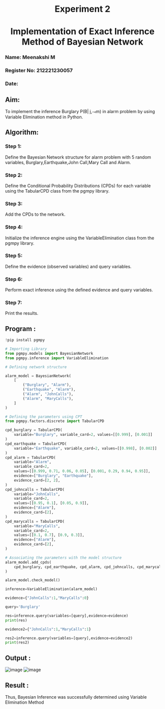 <h1 align =center>Experiment 2</h1>
<h1 align =center>Implementation of Exact Inference Method of Bayesian Network</h1>

### Name: Meenakshi M
### Register No: 212221230057
### Date:

## Aim:
To implement the inference Burglary P(B| j,⥗m) in alarm problem by using Variable Elimination method in Python.

## Algorithm:
### Step 1: 
Define the Bayesian Network structure for alarm problem with 5 random variables, Burglary,Earthquake,John Call,Mary Call and Alarm.<br>
### Step 2: 
Define the Conditional Probability Distributions (CPDs) for each variable using the TabularCPD class from the pgmpy library.<br>
### Step 3: 
Add the CPDs to the network.<br>
### Step 4: 
Initialize the inference engine using the VariableElimination class from the pgmpy library.<br>
### Step 5: 
Define the evidence (observed variables) and query variables.<br>
### Step 6: 
Perform exact inference using the defined evidence and query variables.<br>
### Step 7: 
Print the results.<br>

## Program :
```py
!pip install pgmpy

# Importing Library
from pgmpy.models import BayesianNetwork
from pgmpy.inference import VariableElimination

# Defining network structure

alarm_model = BayesianNetwork(
    [
        ("Burglary", "Alarm"),
        ("Earthquake", "Alarm"),
        ("Alarm", "JohnCalls"),
        ("Alarm", "MaryCalls"),
    ]
)

# Defining the parameters using CPT
from pgmpy.factors.discrete import TabularCPD

cpd_burglary = TabularCPD(
    variable="Burglary", variable_card=2, values=[[0.999], [0.001]]
)
cpd_earthquake = TabularCPD(
    variable="Earthquake", variable_card=2, values=[[0.998], [0.002]]
)
cpd_alarm = TabularCPD(
    variable="Alarm",
    variable_card=2,
    values=[[0.999, 0.71, 0.06, 0.05], [0.001, 0.29, 0.94, 0.95]],
    evidence=["Burglary", "Earthquake"],
    evidence_card=[2, 2],
)
cpd_johncalls = TabularCPD(
    variable="JohnCalls",
    variable_card=2,
    values=[[0.95, 0.1], [0.05, 0.9]],
    evidence=["Alarm"],
    evidence_card=[2],
)
cpd_marycalls = TabularCPD(
    variable="MaryCalls",
    variable_card=2,
    values=[[0.1, 0.7], [0.9, 0.3]],
    evidence=["Alarm"],
    evidence_card=[2],
)

# Associating the parameters with the model structure
alarm_model.add_cpds(
    cpd_burglary, cpd_earthquake, cpd_alarm, cpd_johncalls, cpd_marycalls
)

alarm_model.check_model()

inference=VariableElimination(alarm_model)

evidence={"JohnCalls":1,"MaryCalls":0}

query='Burglary'

res=inference.query(variables=[query],evidence=evidence)
print(res)

evidence2={"JohnCalls":1,"MaryCalls":1}

res2=inference.query(variables=[query],evidence=evidence2)
print(res2)
```
## Output :
![image](https://github.com/Meenakshi0907/Ex2---AAI/assets/94165108/7d95188f-957f-46fc-8c0c-43733f510393)
![image](https://github.com/Meenakshi0907/Ex2---AAI/assets/94165108/9b95fada-a107-4608-a155-d1e1518e5c04)

## Result :
Thus, Bayesian Inference was successfully determined using Variable Elimination Method

